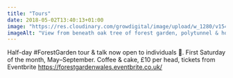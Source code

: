 ```yaml
---
title: "Tours"
date: 2018-05-02T13:40:13+01:00
image: "https://res.cloudinary.com/growdigital/image/upload/w_1280/v1544127381/polytunnel-26965349677.jpg"
imageAlt: "View from beneath oak tree of forest garden, polytunnel & house, over valley to the hills beyond"
---
```


Half-day #ForestGarden tour & talk now open to individuals 🙂.
First Saturday of the month, May–September. Coffee & cake, £10 per head, tickets from Eventbrite https://forestgardenwales.eventbrite.co.uk/
